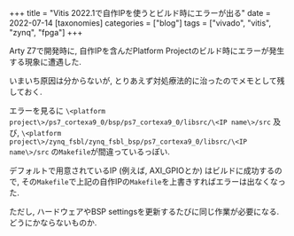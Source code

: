 +++
title = "Vitis 2022.1で自作IPを使うとビルド時にエラーが出る"
date = 2022-07-14
[taxonomies]
categories = ["blog"]
tags = ["vivado", "vitis", "zynq", "fpga"]
+++

Arty Z7で開発時に, 自作IPを含んだPlatform Projectのビルド時にエラーが発生する現象に遭遇した.

いまいち原因は分からないが, とりあえず対処療法的に治ったのでメモとして残しておく.

エラーを見るに
`\<platform project\>/ps7_cortexa9_0/bsp/ps7_cortexa9_0/libsrc/\<IP name\>/src`
及び,
`\<platform project\>/zynq_fsbl/zynq_fsbl_bsp/ps7_cortexa9_0/libsrc/\<IP name\>/src`
の`Makefile`が間違っているっぽい.

デフォルトで用意されているIP (例えば, AXI_GPIOとか) はビルドに成功するので, その`Makefile`で上記の自作IPの`Makefile`を上書きすればエラーは出なくなった.

ただし, ハードウェアやBSP settingsを更新するたびに同じ作業が必要になる.
どうにかならないものか.

